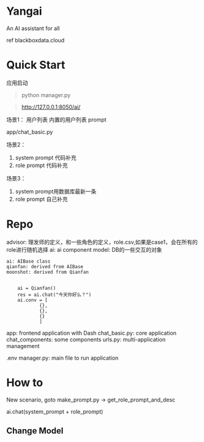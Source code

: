 # Yangai

An AI assistant for all 


ref blackboxdata.cloud


# Quick Start

应用启动
> python manager.py

> http://127.0.0.1:8050/ai/


场景1：
用户列表
内置的用户列表
prompt

app/chat_basic.py


场景2：
1. system prompt 代码补充
2. role prompt 代码补充

场景3：

1. system prompt用数据库最新一条
2. role prompt 自己补充



# Repo

advisor: 理发师的定义，和一些角色的定义，role.csv,如果是case1，会在所有的role进行随机选择
ai: ai component
    model: DB的一些交互的对象
    
    ai: AIBase class
    qianfan: derived from AIBase
    moonshot: derived from Qianfan


        ai = Qianfan()
        res = ai.chat("今天你好么？")
        ai.conv = [
                {},
                {},
                {}
                ]

app: frontend application with Dash
    chat_basic.py: core application
    chat_components: some components
    urls.py: multi-application management
    

.env
manager.py: main file to run application


# How to

New scenario, goto  make_prompt.py ->  get_role_prompt_and_desc

ai.chat(system_prompt + role_prompt)



## Change Model